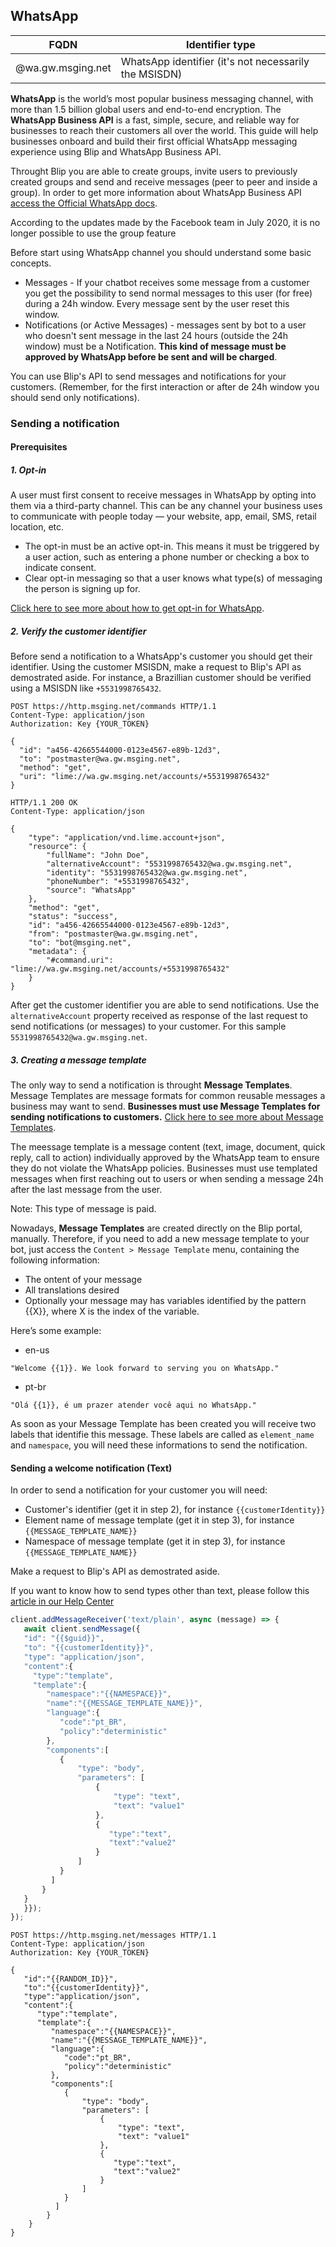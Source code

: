 ## WhatsApp
| FQDN                     | Identifier type                  | 
|--------------------------|----------------------------------------|
| @wa.gw.msging.net  | WhatsApp identifier (it's not necessarily the MSISDN)   |

**WhatsApp** is the world’s most popular business messaging channel, with more than 1.5 billion global users and end-to-end encryption. The **WhatsApp Business API** is a fast, simple, secure, and reliable way for businesses to reach their customers all over the world. This guide will help businesses onboard and build their first official WhatsApp messaging experience using Blip and WhatsApp Business API. 

Throught Blip you are able to create groups, invite users to previously created groups and send and receive messages (peer to peer and inside a group). In order to get more information about WhatsApp Business API [access the Official WhatsApp docs](https://developers.facebook.com/docs/whatsapp/).


<aside class="warning">According to the updates made by the Facebook team in July 2020, it is no longer possible to use the group feature</aside>

Before start using WhatsApp channel you should understand some basic concepts.

* Messages - If your chatbot receives some message from a customer you get the possibility to send normal messages to this user (for free) during a 24h window. Every message sent by the user reset this window.
* Notifications (or Active Messages) - messages sent by bot to a user who doesn't sent message in the last 24 hours (outside the 24h window) must be a Notification. **This kind of message must be approved by WhatsApp before be sent and will be charged**.

You can use Blip's API to send messages and notifications for your customers. (Remember, for the first interaction or after de 24h window you should send only notifications).

### Sending a notification

#### Prerequisites

##### 1. Opt-in

A user must first consent to receive messages in WhatsApp by opting into them via a third-party channel. This can be any channel your business uses to communicate with people today — your website, app, email, SMS, retail location, etc.

* The opt-in must be an active opt-in. This means it must be triggered by a user action, such as entering a phone number or checking a box to indicate consent.
* Clear opt-in messaging so that a user knows what type(s) of messaging the person is signing up for.

[Click here to see more about how to get opt-in for WhatsApp](https://developers.facebook.com/docs/whatsapp/guides/opt-in).

##### 2. Verify the customer identifier

Before send a notification to a WhatsApp's customer you should get their identifier. Using the customer MSISDN, make a request to Blip's API as demostrated aside. For instance, a Brazillian customer should be verified using a MSISDN like `+5531998765432`.

```http
POST https://http.msging.net/commands HTTP/1.1
Content-Type: application/json
Authorization: Key {YOUR_TOKEN}

{  
  "id": "a456-42665544000-0123e4567-e89b-12d3",
  "to": "postmaster@wa.gw.msging.net",
  "method": "get",
  "uri": "lime://wa.gw.msging.net/accounts/+5531998765432"
}
```

```http
HTTP/1.1 200 OK
Content-Type: application/json

{
    "type": "application/vnd.lime.account+json",
    "resource": {
        "fullName": "John Doe",
        "alternativeAccount": "5531998765432@wa.gw.msging.net",
        "identity": "5531998765432@wa.gw.msging.net",
        "phoneNumber": "+5531998765432",
        "source": "WhatsApp"
    },
    "method": "get",
    "status": "success",
    "id": "a456-42665544000-0123e4567-e89b-12d3",
    "from": "postmaster@wa.gw.msging.net",
    "to": "bot@msging.net",
    "metadata": {
        "#command.uri": "lime://wa.gw.msging.net/accounts/+5531998765432"
    }
}
```

After get the customer identifier you are able to send notifications. Use the `alternativeAccount` property received as response of the last request to send notifications (or messages) to your customer. For this sample `5531998765432@wa.gw.msging.net`.

##### 3. Creating a message template

The only way to send a notification is throught **Message Templates**. Message Templates are message formats for common reusable messages a business may want to send. **Businesses must use Message Templates for sending notifications to customers.** [Click here to see more about Message Templates](https://developers.facebook.com/docs/whatsapp/message-templates).

The meessage template is a message content (text, image, document, quick reply, call to action) individually approved by the WhatsApp team to ensure they do not violate the WhatsApp policies. Businesses must use templated messages when first reaching out to users or when sending a message 24h after the last message from the user.

<aside class="notice">
Note: This type of message is paid.
</aside>

Nowadays, **Message Templates** are created directly on the Blip portal, manually. Therefore, if you need to add a new message template to your bot, just access the `Content > Message Template` menu, containing the following information:

* The ontent of your message
* All translations desired
* Optionally your message may has variables identified by the pattern {{X}}, where X is the index of the variable.

Here’s some example:

* en-us

`"Welcome {{1}}. We look forward to serving you on WhatsApp."`

* pt-br

`"Olá {{1}}, é um prazer atender você aqui no WhatsApp."`

As soon as your Message Template has been created you will receive two labels that identifie this message. These labels are called as `element_name` and `namespace`, you will need these informations to send the notification.

#### Sending a welcome notification (Text)

In order to send a notification for your customer you will need:

* Customer's identifier (get it in step 2), for instance `{{customerIdentity}}`
* Element name of message template (get it in step 3), for instance `{{MESSAGE_TEMPLATE_NAME}}`
* Namespace of message template (get it in step 3), for instance `{{MESSAGE_TEMPLATE_NAME}}`

Make a request to Blip's API as demostrated aside.

<aside class="notice">If you want to know how to send types other than text, please follow this <a href="https://help.blip.ai/docs/en/channels/whatsapp/enviar-notificacao-whatsapp-blip-api/">article in our Help Center</a></aside>


 ```javascript
client.addMessageReceiver('text/plain', async (message) => {
    await client.sendMessage({
    "id": "{{$guid}}",
    "to": "{{customerIdentity}}",
    "type": "application/json",
    "content":{
      "type":"template",
      "template":{
         "namespace":"{{NAMESPACE}}",
         "name":"{{MESSAGE_TEMPLATE_NAME}}",
         "language":{
            "code":"pt_BR",
            "policy":"deterministic"
         },
         "components":[
            {
                "type": "body",
                "parameters": [
                    {
                        "type": "text",
                        "text": "value1"
                    },
                    {
                       "type":"text",
                       "text":"value2"
                    }
                ]
            }
          ]
        }
    }
    }});
});
```

```http
POST https://http.msging.net/messages HTTP/1.1
Content-Type: application/json
Authorization: Key {YOUR_TOKEN}

{
   "id":"{{RANDOM_ID}}",
   "to":"{{customerIdentity}}",
   "type":"application/json",
   "content":{
      "type":"template",
      "template":{
         "namespace":"{{NAMESPACE}}",
         "name":"{{MESSAGE_TEMPLATE_NAME}}",
         "language":{
            "code":"pt_BR",
            "policy":"deterministic"
         },
         "components":[
            {
                "type": "body",
                "parameters": [
                    {
                        "type": "text",
                        "text": "value1"
                    },
                    {
                       "type":"text",
                       "text":"value2"
                    }
                ]
            }
          ]
        }
    }
}

```